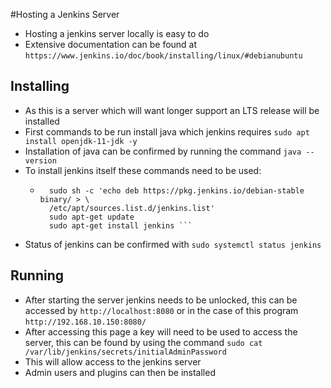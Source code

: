 #Hosting a Jenkins Server
- Hosting a jenkins server locally is easy to do
- Extensive documentation can be found at ```https://www.jenkins.io/doc/book/installing/linux/#debianubuntu```

## Installing
- As this is a server which will want longer support an LTS release will be installed
- First commands to be run install java which jenkins requires ```sudo apt install openjdk-11-jdk -y```
- Installation of java can be confirmed by running the command ```java --version```
- To install jenkins itself these commands need to be used:
    - ``` wget -q -O - https://pkg.jenkins.io/debian-stable/jenkins.io.key | sudo apt-key add -
        sudo sh -c 'echo deb https://pkg.jenkins.io/debian-stable binary/ > \
        /etc/apt/sources.list.d/jenkins.list'
        sudo apt-get update
        sudo apt-get install jenkins ```
- Status of jenkins can be confirmed with ```sudo systemctl status jenkins```

## Running
- After starting the server jenkins needs to be unlocked, this can be accessed by ```http://localhost:8080``` or in the case of this program ```http://192.168.10.150:8080/```
- After accessing this page a key will need to be used to access the server, this can be found by using the command ```sudo cat /var/lib/jenkins/secrets/initialAdminPassword```
- This will allow access to the jenkins server
- Admin users and plugins can then be installed
